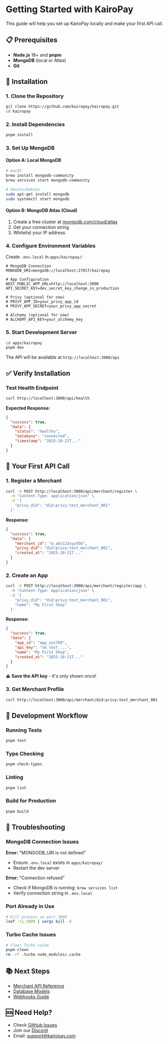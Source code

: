# Getting Started with KairoPay

This guide will help you set up KairoPay locally and make your first API call.

## 📋 Prerequisites

- **Node.js** 18+ and **pnpm**
- **MongoDB** (local or Atlas)
- **Git**

## 🚀 Installation

### 1. Clone the Repository

```bash
git clone https://github.com/kairopay/kairopay.git
cd kairopay
```

### 2. Install Dependencies

```bash
pnpm install
```

### 3. Set Up MongoDB

#### Option A: Local MongoDB

```bash
# macOS
brew install mongodb-community
brew services start mongodb-community

# Ubuntu/Debian
sudo apt-get install mongodb
sudo systemctl start mongodb
```

#### Option B: MongoDB Atlas (Cloud)

1. Create a free cluster at [mongodb.com/cloud/atlas](https://www.mongodb.com/cloud/atlas)
2. Get your connection string
3. Whitelist your IP address

### 4. Configure Environment Variables

Create `.env.local` in `apps/kairopay/`:

```env
# MongoDB Connection
MONGODB_URI=mongodb://localhost:27017/kairopay

# App Configuration
NEXT_PUBLIC_APP_URL=http://localhost:3000
API_SECRET_KEY=dev_secret_key_change_in_production

# Privy (optional for now)
# PRIVY_APP_ID=your_privy_app_id
# PRIVY_APP_SECRET=your_privy_app_secret

# Alchemy (optional for now)
# ALCHEMY_API_KEY=your_alchemy_key
```

### 5. Start Development Server

```bash
cd apps/kairopay
pnpm dev
```

The API will be available at `http://localhost:3000/api`

## ✅ Verify Installation

### Test Health Endpoint

```bash
curl http://localhost:3000/api/health
```

**Expected Response:**

```json
{
  "success": true,
  "data": {
    "status": "healthy",
    "database": "connected",
    "timestamp": "2025-10-21T..."
  }
}
```

## 🎯 Your First API Call

### 1. Register a Merchant

```bash
curl -X POST http://localhost:3000/api/merchant/register \
  -H "Content-Type: application/json" \
  -d '{
    "privy_did": "did:privy:test_merchant_001"
  }'
```

**Response:**

```json
{
  "success": true,
  "data": {
    "merchant_id": "m_abc123xyz456",
    "privy_did": "did:privy:test_merchant_001",
    "created_at": "2025-10-21T..."
  }
}
```

### 2. Create an App

```bash
curl -X POST http://localhost:3000/api/merchant/register/app \
  -H "Content-Type: application/json" \
  -d '{
    "privy_did": "did:privy:test_merchant_001",
    "name": "My First Shop"
  }'
```

**Response:**

```json
{
  "success": true,
  "data": {
    "app_id": "app_xyz789",
    "api_key": "sk_test_...",
    "name": "My First Shop",
    "created_at": "2025-10-21T..."
  }
}
```

⚠️ **Save the API key** - it's only shown once!

### 3. Get Merchant Profile

```bash
curl http://localhost:3000/api/merchant/did:privy:test_merchant_001
```

## 🧪 Development Workflow

### Running Tests

```bash
pnpm test
```

### Type Checking

```bash
pnpm check-types
```

### Linting

```bash
pnpm lint
```

### Build for Production

```bash
pnpm build
```

## 🔧 Troubleshooting

### MongoDB Connection Issues

**Error:** "MONGODB_URI is not defined"

- Ensure `.env.local` exists in `apps/kairopay/`
- Restart the dev server

**Error:** "Connection refused"

- Check if MongoDB is running: `brew services list`
- Verify connection string in `.env.local`

### Port Already in Use

```bash
# Kill process on port 3000
lsof -ti:3000 | xargs kill -9
```

### Turbo Cache Issues

```bash
# Clear Turbo cache
pnpm clean
rm -rf .turbo node_modules/.cache
```

## 📚 Next Steps

- [Merchant API Reference](./merchant-api.md)
- [Database Models](./database-models.md)
- [Webhooks Guide](./webhooks.md)

## 🆘 Need Help?

- Check [GitHub Issues](https://github.com/kairopay/kairopay/issues)
- Join our [Discord](https://discord.gg/kairopay)
- Email: support@kairopay.com
